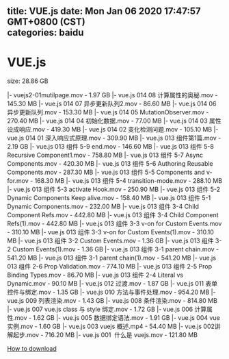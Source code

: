 
title: VUE.js
date: Mon Jan 06 2020 17:47:57 GMT+0800 (CST)    
categories: baidu
---

# VUE.js
size: 28.86 GB
 
 
|- vuejs2-01mutilpage.mov - 1.97 GB
|- vue.js 014 08 计算属性的奥秘.mov - 145.30 MB
|- vue.js 014 07 异步更新队列2.mov - 86.60 MB
|- vue.js 014 06 异步更新队列.mov - 153.30 MB
|- vue.js 014 05 MutationObserver.mov - 270.40 MB
|- vue.js 014 04 初始化数据.mov - 77.00 MB
|- vue.js 014 03 属性设成响应.mov - 419.30 MB
|- vue.js 014 02 变化检测问题.mov - 105.10 MB
|- vue.js 014 01 深入响应式原理.mov - 309.90 MB
|- vue.js 013 组件第1篇.mov - 2.19 GB
|- vue.js 013 组件 5-9 end.mov - 146.60 MB
|- vue.js 013 组件 5-8 Recursive Component1.mov - 758.80 MB
|- vue.js 013 组件 5-7 Async Components.mov - 420.30 MB
|- vue.js 013 组件 5-6 Authoring Reusable Components.mov - 287.30 MB
|- vue.js 013 组件 5-5 Components and v-for.mov - 168.30 MB
|- vue.js 013 组件 5-4 transition-mode.mov - 288.10 MB
|- vue.js 013 组件 5-3 activate Hook.mov - 250.90 MB
|- vue.js 013 组件 5-2 Dynamic Components Keep alive.mov - 158.40 MB
|- vue.js 013 组件 5-1 Dynamic Components.mov - 232.00 MB
|- vue.js 013 组件 3-4 Child Component Refs.mov - 442.80 MB
|- vue.js 013 组件 3-4 Child Component Refs(1).mov - 442.80 MB
|- vue.js 013 组件 3-3 v-on for Custom Events.mov - 310.10 MB
|- vue.js 013 组件 3-3 v-on for Custom Events(1).mov - 310.10 MB
|- vue.js 013 组件 3-2 Custom Events.mov - 1.36 GB
|- vue.js 013 组件 3-2 Custom Events(1).mov - 1.36 GB
|- vue.js 013 组件 3-1 parent chain.mov - 541.20 MB
|- vue.js 013 组件 3-1 parent chain(1).mov - 541.20 MB
|- vue.js 013 组件 2-6 Prop Validation.mov - 774.10 MB
|- vue.js 013 组件 2-5 Prop Binding Types.mov - 86.70 MB
|- vue.js 013 组件 2-4 Literal vs Dynamic.mov - 90.10 MB
|- vue.js 012 过渡.mov - 1.87 GB
|- vue.js 011 表单控件与绑定.mov - 1.35 GB
|- vue.js 010 方法与事件处理.mov - 954.20 MB
|- vue.js 009 列表渲染.mov - 1.43 GB
|- vue.js 008 条件渲染.mov - 814.80 MB
|- vue.js 007 vue.js class 与 style 绑定.mov - 1.72 GB
|- vue.js 006 计算属性.mov - 1.62 GB
|- vue.js 005 数据绑定语法.mov - 1.91 GB
|- vue.js 004 vue 实例.mov - 1.60 GB
|- vue.js 003 vuejs 概述.mp4 - 54.40 MB
|- vue.js 002讲解起步.mov - 716.20 MB
|- vue.js 001  什么是 vuejs.mov - 121.80 MB

[How to download](https://bpcam.bemobtrk.com/go/2ceec3aa-1ca2-46d6-b9ff-aaa5c184517c?jno=4615)